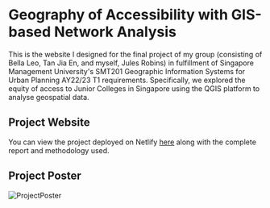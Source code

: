 # Geography of Accessibility with GIS-based Network Analysis
This is the website I designed for the final project of my group (consisting of Bella Leo, Tan Jia En, and myself, Jules Robins)
in fulfillment of Singapore Management University's SMT201 Geographic Information Systems for Urban Planning AY22/23 T1 requirements.
Specifically, we explored the equity of access to Junior Colleges in Singapore using the QGIS platform to analyse geospatial data.

## Project Website
You can view the project deployed on Netlify <a href="https://smt201-g2-team12.netlify.app/">here</a> along with the complete report and methodology used.

## Project Poster
![ProjectPoster](https://github.com/robinsjules/GISProject/blob/main/images/Poster_G2_Group12.jpg)
